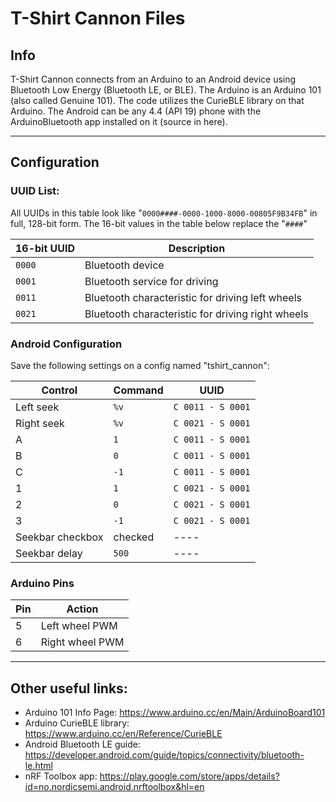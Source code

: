 # T-Shirt Cannon Files

## Info

T-Shirt Cannon connects from an Arduino to an Android device using Bluetooth Low Energy (Bluetooth LE, or BLE).  The Arduino is an Arduino 101 (also called Genuine 101). The code utilizes the CurieBLE library on that Arduino. The Android can be any 4.4 (API 19) phone with the ArduinoBluetooth app installed on it (source in here). 

***

## Configuration

### UUID List:

All UUIDs in this table look like "`0000####-0000-1000-8000-00805F9B34FB`" in full, 128-bit form. The 16-bit values in the table below replace the "`####`"

| 16-bit UUID  | Description |
| ------------- | ------------- |
| `0000`  | Bluetooth device  |
| `0001`  | Bluetooth service for driving  |
| `0011`  | Bluetooth characteristic for driving left wheels |
| `0021`  | Bluetooth characteristic for driving right wheels |

### Android Configuration

Save the following settings on a config named "tshirt_cannon":

| Control  | Command | UUID |
| ------------- | ------------- | ------------- |
| Left seek  | `%v`  | `C 0011 - S 0001` |
| Right seek  | `%v`  | `C 0021 - S 0001` |
| A  | `1` | `C 0011 - S 0001` |
| B  | `0` | `C 0011 - S 0001` |
| C  | `-1` | `C 0011 - S 0001` |
| 1  | `1` | `C 0021 - S 0001` |
| 2  | `0` | `C 0021 - S 0001` |
| 3  | `-1` | `C 0021 - S 0001` |
| Seekbar checkbox | checked | ---- |
| Seekbar delay | `500` | ---- |

### Arduino Pins

| Pin  | Action |
| ------------- | ------------- |
| 5  | Left wheel PWM |
| 6  | Right wheel PWM |

***

## Other useful links:
 - Arduino 101 Info Page: https://www.arduino.cc/en/Main/ArduinoBoard101
 - Arduino CurieBLE library: https://www.arduino.cc/en/Reference/CurieBLE
 - Android Bluetooth LE guide: https://developer.android.com/guide/topics/connectivity/bluetooth-le.html
 - nRF Toolbox app: https://play.google.com/store/apps/details?id=no.nordicsemi.android.nrftoolbox&hl=en
